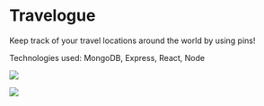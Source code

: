 # Travelogue

Keep track of your travel locations around the world by using pins!


Technologies used: MongoDB, Express, React, Node

![](images/img11.png)

![](images/img2.png)







